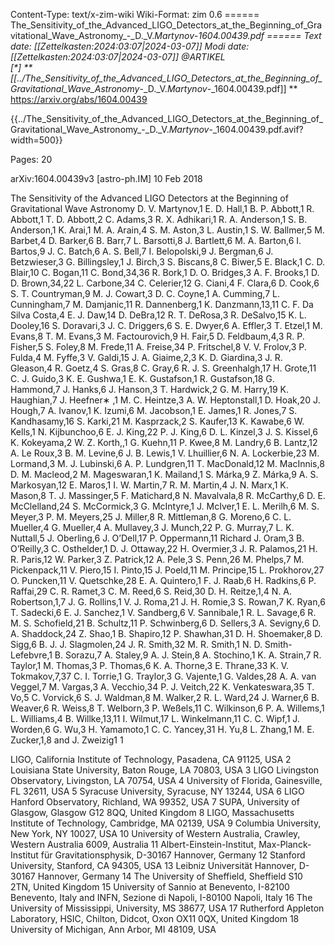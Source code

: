 Content-Type: text/x-zim-wiki
Wiki-Format: zim 0.6
====== The_Sensitivity_of_the_Advanced_LIGO_Detectors_at_the_Beginning_of_Gravitational_Wave_Astronomy_-_D._V._Martynov_-_1604.00439.pdf ======
Text date: [[Zettelkasten:2024:03:07|2024-03-07]] Modi date: [[Zettelkasten:2024:03:07|2024-03-07]]
@ARTIKEL  
[*] **[[../The_Sensitivity_of_the_Advanced_LIGO_Detectors_at_the_Beginning_of_Gravitational_Wave_Astronomy_-_D._V._Martynov_-_1604.00439.pdf]] **
https://arxiv.org/abs/1604.00439


{{../The_Sensitivity_of_the_Advanced_LIGO_Detectors_at_the_Beginning_of_Gravitational_Wave_Astronomy_-_D._V._Martynov_-_1604.00439.pdf.avif?width=500}}

Pages:           20


arXiv:1604.00439v3 [astro-ph.IM] 10 Feb 2018

The Sensitivity of the Advanced LIGO Detectors at the Beginning of Gravitational
Wave Astronomy
D. V. Martynov,1 E. D. Hall,1 B. P. Abbott,1 R. Abbott,1 T. D. Abbott,2 C. Adams,3 R. X. Adhikari,1
R. A. Anderson,1 S. B. Anderson,1 K. Arai,1 M. A. Arain,4 S. M. Aston,3 L. Austin,1 S. W. Ballmer,5 M. Barbet,4
D. Barker,6 B. Barr,7 L. Barsotti,8 J. Bartlett,6 M. A. Barton,6 I. Bartos,9 J. C. Batch,6 A. S. Bell,7 I. Belopolski,9
J. Bergman,6 J. Betzwieser,3 G. Billingsley,1 J. Birch,3 S. Biscans,8 C. Biwer,5 E. Black,1 C. D. Blair,10 C. Bogan,11
C. Bond,34,36 R. Bork,1 D. O. Bridges,3 A. F. Brooks,1 D. D. Brown,34,22 L. Carbone,34 C. Celerier,12 G. Ciani,4
F. Clara,6 D. Cook,6 S. T. Countryman,9 M. J. Cowart,3 D. C. Coyne,1 A. Cumming,7 L. Cunningham,7
M. Damjanic,11 R. Dannenberg,1 K. Danzmann,13,11 C. F. Da Silva Costa,4 E. J. Daw,14 D. DeBra,12 R. T. DeRosa,3
R. DeSalvo,15 K. L. Dooley,16 S. Doravari,3 J. C. Driggers,6 S. E. Dwyer,6 A. Effler,3 T. Etzel,1 M. Evans,8
T. M. Evans,3 M. Factourovich,9 H. Fair,5 D. Feldbaum,4,3 R. P. Fisher,5 S. Foley,8 M. Frede,11 A. Freise,34
P. Fritschel,8 V. V. Frolov,3 P. Fulda,4 M. Fyffe,3 V. Galdi,15 J. A. Giaime,2,3 K. D. Giardina,3 J. R. Gleason,4
R. Goetz,4 S. Gras,8 C. Gray,6 R. J. S. Greenhalgh,17 H. Grote,11 C. J. Guido,3 K. E. Gushwa,1 E. K. Gustafson,1
R. Gustafson,18 G. Hammond,7 J. Hanks,6 J. Hanson,3 T. Hardwick,2 G. M. Harry,19 K. Haughian,7 J. Heefner∗ ,1
M. C. Heintze,3 A. W. Heptonstall,1 D. Hoak,20 J. Hough,7 A. Ivanov,1 K. Izumi,6 M. Jacobson,1 E. James,1
R. Jones,7 S. Kandhasamy,16 S. Karki,21 M. Kasprzack,2 S. Kaufer,13 K. Kawabe,6 W. Kells,1 N. Kijbunchoo,6
E. J. King,22 P. J. King,6 D. L. Kinzel,3 J. S. Kissel,6 K. Kokeyama,2 W. Z. Korth,,1 G. Kuehn,11 P. Kwee,8
M. Landry,6 B. Lantz,12 A. Le Roux,3 B. M. Levine,6 J. B. Lewis,1 V. Lhuillier,6 N. A. Lockerbie,23 M. Lormand,3
M. J. Lubinski,6 A. P. Lundgren,11 T. MacDonald,12 M. MacInnis,8 D. M. Macleod,2 M. Mageswaran,1
K. Mailand,1 S. Márka,9 Z. Márka,9 A. S. Markosyan,12 E. Maros,1 I. W. Martin,7 R. M. Martin,4 J. N. Marx,1
K. Mason,8 T. J. Massinger,5 F. Matichard,8 N. Mavalvala,8 R. McCarthy,6 D. E. McClelland,24 S. McCormick,3
G. McIntyre,1 J. McIver,1 E. L. Merilh,6 M. S. Meyer,3 P. M. Meyers,25 J. Miller,8 R. Mittleman,8 G. Moreno,6
C. L. Mueller,4 G. Mueller,4 A. Mullavey,3 J. Munch,22 P. G. Murray,7 L. K. Nuttall,5 J. Oberling,6 J. O’Dell,17
P. Oppermann,11 Richard J. Oram,3 B. O’Reilly,3 C. Osthelder,1 D. J. Ottaway,22 H. Overmier,3 J. R. Palamos,21
H. R. Paris,12 W. Parker,3 Z. Patrick,12 A. Pele,3 S. Penn,26 M. Phelps,7 M. Pickenpack,11 V. Piero,15 I. Pinto,15
J. Poeld,11 M. Principe,15 L. Prokhorov,27 O. Puncken,11 V. Quetschke,28 E. A. Quintero,1 F. J. Raab,6
H. Radkins,6 P. Raffai,29 C. R. Ramet,3 C. M. Reed,6 S. Reid,30 D. H. Reitze,1,4 N. A. Robertson,1,7 J. G. Rollins,1
V. J. Roma,21 J. H. Romie,3 S. Rowan,7 K. Ryan,6 T. Sadecki,6 E. J. Sanchez,1 V. Sandberg,6 V. Sannibale,1
R. L. Savage,6 R. M. S. Schofield,21 B. Schultz,11 P. Schwinberg,6 D. Sellers,3 A. Sevigny,6 D. A. Shaddock,24
Z. Shao,1 B. Shapiro,12 P. Shawhan,31 D. H. Shoemaker,8 D. Sigg,6 B. J. J. Slagmolen,24 J. R. Smith,32
M. R. Smith,1 N. D. Smith-Lefebvre,1 B. Sorazu,7 A. Staley,9 A. J. Stein,8 A. Stochino,1 K. A. Strain,7 R. Taylor,1
M. Thomas,3 P. Thomas,6 K. A. Thorne,3 E. Thrane,33 K. V. Tokmakov,7,37 C. I. Torrie,1 G. Traylor,3 G. Vajente,1
G. Valdes,28 A. A. van Veggel,7 M. Vargas,3 A. Vecchio,34 P. J. Veitch,22 K. Venkateswara,35 T. Vo,5 C. Vorvick,6
S. J. Waldman,8 M. Walker,2 R. L. Ward,24 J. Warner,6 B. Weaver,6 R. Weiss,8 T. Welborn,3 P. Weßels,11
C. Wilkinson,6 P. A. Willems,1 L. Williams,4 B. Willke,13,11 I. Wilmut,17 L. Winkelmann,11 C. C. Wipf,1
J. Worden,6 G. Wu,3 H. Yamamoto,1 C. C. Yancey,31 H. Yu,8 L. Zhang,1 M. E. Zucker,1,8 and J. Zweizig1
1

LIGO, California Institute of Technology, Pasadena, CA 91125, USA
2
Louisiana State University, Baton Rouge, LA 70803, USA
3
LIGO Livingston Observatory, Livingston, LA 70754, USA
4
University of Florida, Gainesville, FL 32611, USA
5
Syracuse University, Syracuse, NY 13244, USA
6
LIGO Hanford Observatory, Richland, WA 99352, USA
7
SUPA, University of Glasgow, Glasgow G12 8QQ, United Kingdom
8
LIGO, Massachusetts Institute of Technology, Cambridge, MA 02139, USA
9
Columbia University, New York, NY 10027, USA
10
University of Western Australia, Crawley, Western Australia 6009, Australia
11
Albert-Einstein-Institut, Max-Planck-Institut für Gravitationsphysik, D-30167 Hannover, Germany
12
Stanford University, Stanford, CA 94305, USA
13
Leibniz Universität Hannover, D-30167 Hannover, Germany
14
The University of Sheffield, Sheffield S10 2TN, United Kingdom
15
University of Sannio at Benevento, I-82100 Benevento,
Italy and INFN, Sezione di Napoli, I-80100 Napoli, Italy
16
The University of Mississippi, University, MS 38677, USA
17
Rutherford Appleton Laboratory, HSIC, Chilton, Didcot, Oxon OX11 0QX, United Kingdom
18
University of Michigan, Ann Arbor, MI 48109, USA

